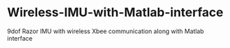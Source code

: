 Wireless-IMU-with-Matlab-interface
==================================

9dof Razor IMU with wireless Xbee communication along with Matlab interface